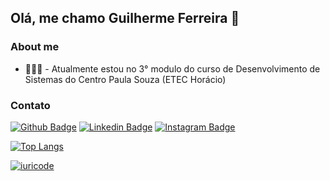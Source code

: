 ## Olá, me chamo Guilherme Ferreira 👋

### About me

- 👨🏼‍🏫 - Atualmente estou no 3° modulo do curso de Desenvolvimento de Sistemas do Centro Paula Souza (ETEC Horácio)



### Contato
[![Github Badge](https://img.shields.io/badge/-Github-000?style=flat-square&logo=Github&logoColor=white&link=https://github.com/gfferreiira)](https://github.com/gfferreiira)
[![Linkedin Badge](https://img.shields.io/badge/-LinkedIn-blue?style=flat-square&logo=Linkedin&logoColor=white&link=https://www.linkedin.com/in/guilherme-ferreira/)](https://www.linkedin.com/in/guilherme-ferreira-0898b3288/)
[![Instagram Badge](https://img.shields.io/badge/-Instagram-DF0174?style=flat-square&logo-=instagram&logoColor=white&link=https://www.instagram.com/g.fferreiira/)](https://www.instagram.com/g.fferreiira/)



[![Top Langs](https://github-readme-stats.vercel.app/api/top-langs/?username=gfferreiira&layout=compact&theme=dark)](https://github.com/gfferreiira/github-readme-stats)

[![iuricode](https://github-readme-stats.vercel.app/api/top-langs/?username=gfferreiira&hide=html&layout=compact&theme=default)](https://github.com/gfferreiira/github-readme-stats)


